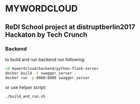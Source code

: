 # MYWORDCLOUD

## ReDI School project at distruptberlin2017 Hackaton by Tech Crunch

### Backend

to build and run backend run following:

```bash
cd mywordcloud/backend/python-flask-server
docker build -t swagger_server .
docker run -p 8080:8080 swagger_server
```
 or use helper script:
 ```bash
 ./build_and_run.sh
 ```

